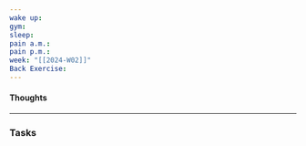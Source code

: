 ```yaml
---
wake up: 
gym: 
sleep: 
pain a.m.: 
pain p.m.: 
week: "[[2024-W02]]"
Back Exercise:
---
```

#### Thoughts




-----
### Tasks 
